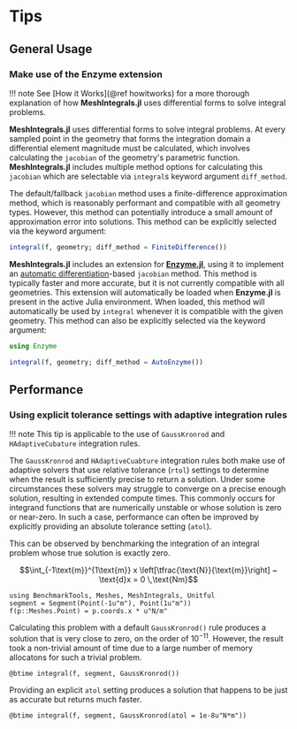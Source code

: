 # Tips

## General Usage

### Make use of the Enzyme extension

!!! note
    See [How it Works](@ref howitworks) for a more thorough explanation of how **MeshIntegrals.jl** uses differential forms to solve integral problems.

**MeshIntegrals.jl** uses differential forms to solve integral problems. At every sampled point in the geometry that forms the integration domain a differential element magnitude must be calculated, which involves calculating the `jacobian` of the geometry's parametric function. **MeshIntegrals.jl** includes multiple method options for calculating this `jacobian` which are selectable via `integral`s keyword argument `diff_method`.

The default/fallback `jacobian` method uses a finite-difference approximation method, which is reasonably performant and compatible with all geometry types. However, this method can potentially introduce a small amount of approximation error into solutions. This method can be explicitly selected via the keyword argument:
```julia
integral(f, geometry; diff_method = FiniteDifference())
```

**MeshIntegrals.jl** includes an extension for [**Enzyme.jl**](https://github.com/EnzymeAD/Enzyme.jl), using it to implement an [automatic differentiation](https://en.wikipedia.org/wiki/Automatic_differentiation)-based `jacobian` method. This method is typically faster and more accurate, but it is not currently compatible with all geometries. This extension will automatically be loaded when **Enzyme.jl** is present in the active Julia environment. When loaded, this method will automatically be used by `integral` whenever it is compatible with the given geometry. This method can also be explicitly selected via the keyword argument:
```julia
using Enzyme

integral(f, geometry; diff_method = AutoEnzyme())
```

## Performance

### Using explicit tolerance settings with adaptive integration rules

!!! note
    This tip is applicable to the use of `GaussKronrod` and `HAdaptiveCubature` integration rules.

The `GaussKronrod` and `HAdaptiveCuabture` integration rules both make use of adaptive solvers that use relative tolerance (`rtol`) settings to determine when the result is sufficiently precise to return a solution. Under some circumstances these solvers may struggle to converge on a precise enough solution, resulting in extended compute times. This commonly occurs for integrand functions that are numerically unstable or whose solution is zero or near-zero. In such a case, performance can often be improved by explicitly providing an absolute tolerance setting (`atol`).

This can be observed by benchmarking the integration of an integral problem whose true solution is exactly zero.
```math
\int_{-1\text{m}}^{1\text{m}} x \left[\tfrac{\text{N}}{\text{m}}\right] ~ \text{d}x
= 0 \,\text{Nm}
```

```@repl tip_tolerances
using BenchmarkTools, Meshes, MeshIntegrals, Unitful
segment = Segment(Point(-1u"m"), Point(1u"m"))
f(p::Meshes.Point) = p.coords.x * u"N/m"
```

Calculating this problem with a default `GaussKronrod()` rule produces a solution that is very close to zero, on the order of $10^{-11}$. However, the result took a non-trivial amount of time due to a large number of memory allocatons for such a trivial problem.
```@repl tip_tolerances
@btime integral(f, segment, GaussKronrod())
```

Providing an explicit `atol` setting produces a solution that happens to be just as accurate but returns much faster.
```@repl tip_tolerances
@btime integral(f, segment, GaussKronrod(atol = 1e-8u"N*m"))
```
